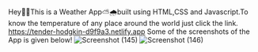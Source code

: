 Hey👋👋This is a Weather App⛅🌧built using HTML,CSS and Javascript.To know the temperature of any place around the world
just click the link.
https://tender-hodgkin-d9f9a3.netlify.app
Some of the screenshots of the App is given below!
![Screenshot (145)](https://user-images.githubusercontent.com/67942536/132468374-7e19836d-2675-4ddb-af85-9186c6709e39.png)
![Screenshot (146)](https://user-images.githubusercontent.com/67942536/132468382-a854f2d5-be0a-4df7-95be-f23b3b190629.png)

